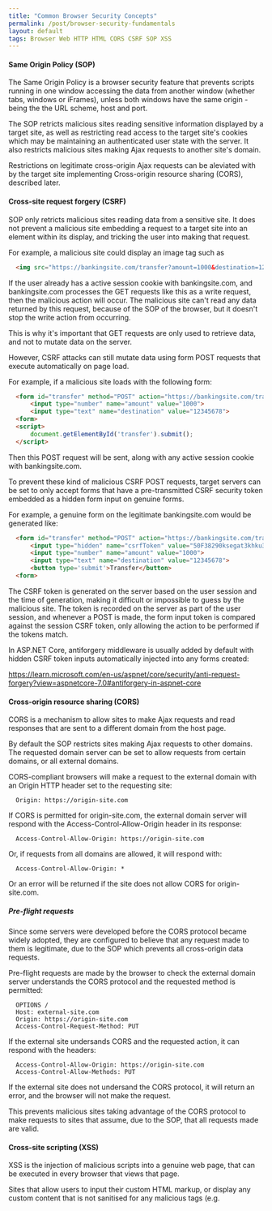 ```yaml
---
title: "Common Browser Security Concepts"
permalink: /post/browser-security-fundamentals
layout: default
tags: Browser Web HTTP HTML CORS CSRF SOP XSS
---
```


#### Same Origin Policy (SOP)

The Same Origin Policy is a browser security feature that prevents scripts running in one window accessing the data from another window (whether tabs, windows or iFrames), unless both windows have the same origin - being the the URL scheme, host and port.

The SOP retricts malicious sites reading sensitive information displayed by a target site, as well as restricting read access to the target site's cookies which may be maintaining an authenticated user state with the server. It also restricts malicious sites making Ajax requests to another site's domain. 

Restrictions on legitimate cross-origin Ajax requests can be aleviated with by the target site implementing Cross-origin resource sharing (CORS), described later.


#### Cross-site request forgery (CSRF)

SOP only retricts malicious sites reading data from a sensitive site. It does not prevent a malicious site embedding a request to a target site into an element within its display, and tricking the user into making that request. 

For example, a malicious site could display an image tag such as

``` html
  <img src="https://bankingsite.com/transfer?amount=1000&destination=12345678"/>
```

If the user already has a active session cookie with bankingsite.com, and bankingsite.com processes the GET requests like this as a write request, then the malicious action will occur. The malicious site can't read any data returned by this request, because of the SOP of the browser, but it doesn't stop the write action from occurring.

This is why it's important that GET requests are only used to retrieve data, and not to mutate data on the server.

However, CSRF attacks can still mutate data using form POST requests that execute automatically on page load.

For example, if a malicious site loads with the following form:

``` html
  <form id="transfer" method="POST" action="https://bankingsite.com/transfer">
      <input type="number" name="amount" value="1000">
      <input type="text" name="destination" value="12345678">
  <form>
  <script>
      document.getElementById('transfer').submit();
  </script>
```

Then this POST request will be sent, along with any active session cookie with bankingsite.com. 

To prevent these kind of malicious CSRF POST requests, target servers can be set to only accept forms that have a pre-transmitted CSRF security token embedded as a hidden form input on genuine forms.

For example, a genuine form on the legitimate bankingsite.com would be generated like:

``` html
  <form id="transfer" method="POST" action="https://bankingsite.com/transfer">
      <input type="hidden" name="csrfToken" value="50F38290ksegat3khku3a98235">
      <input type="number" name="amount" value="1000">
      <input type="text" name="destination" value="12345678">
      <button type='submit'>Transfer</button>
  <form>
```
The CSRF token is generated on the server based on the user session and the time of generation, making it difficult or impossible to guess by the malicious site. The token is recorded on the server as part of the user session, and whenever a POST is made, the form input token is compared against the session CSRF token, only allowing the action to be performed if the tokens match.

In ASP.NET Core, antiforgery middleware is usually added by default with hidden CSRF token inputs automatically injected into any forms created:

https://learn.microsoft.com/en-us/aspnet/core/security/anti-request-forgery?view=aspnetcore-7.0#antiforgery-in-aspnet-core

#### Cross-origin resource sharing (CORS)

CORS is a mechanism to allow sites to make Ajax requests and read responses that are sent to a different domain from the host page.

By default the SOP restricts sites making Ajax requests to other domains. The requested domain server can be set to allow requests from certain domains, or all external domains.

CORS-compliant browsers will make a request to the external domain with an Origin HTTP header set to the requesting site:

``` 
  Origin: https://origin-site.com
```

If CORS is permitted for origin-site.com, the external domain server will respond with the Access-Control-Allow-Origin header in its response:

``` 
  Access-Control-Allow-Origin: https://origin-site.com
```

Or, if requests from all domains are allowed, it will respond with:

``` 
  Access-Control-Allow-Origin: *
```

Or an error will be returned if the site does not allow CORS for origin-site.com.

##### Pre-flight requests

Since some servers were developed before the CORS protocol became widely adopted, they are configured to believe that any request made to them is legitimate, due to the SOP which prevents all cross-origin data requests.

Pre-flight requests are made by the browser to check the external domain server understands the CORS protocol and the requested method is permitted:

``` 
  OPTIONS /
  Host: external-site.com
  Origin: https://origin-site.com
  Access-Control-Request-Method: PUT
```

If the external site undersands CORS and the requested action, it can respond with the headers:

```
  Access-Control-Allow-Origin: https://origin-site.com
  Access-Control-Allow-Methods: PUT
```
If the external site does not undersand the CORS protocol, it will return an error, and the browser will not make the request.

This prevents malicious sites taking advantage of the CORS protocol to make requests to sites that assume, due to the SOP, that all requests made are valid.

#### Cross-site scripting (XSS)

XSS is the injection of malicious scripts into a genuine web page, that can be executed in every browser that views that page. 

Sites that allow users to input their custom HTML markup, or display any custom content that is not sanitised for any malicious tags (e.g. <script> tags), can be vulnerable. 

Other ways to mitigate include escaping all HTML special characters where user text input is not supposed to be rendered as HTML.
